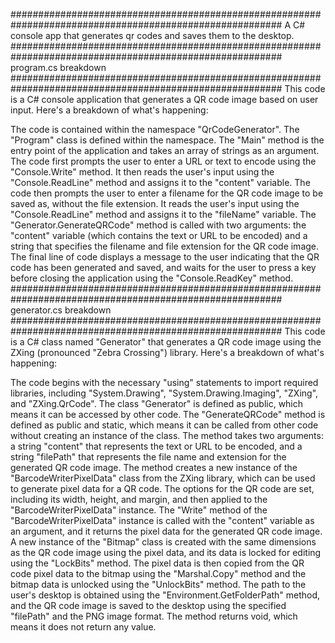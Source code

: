 ﻿#########################################################################################################
A C# console app that generates qr codes and saves them to the desktop.
#########################################################################################################
program.cs breakdown
#########################################################################################################
This code is a C# console application that generates a QR code image based on user input. Here's a 
breakdown of what's happening:

The code is contained within the namespace "QrCodeGenerator".
The "Program" class is defined within the namespace.
The "Main" method is the entry point of the application and takes an array of strings as an argument.
The code first prompts the user to enter a URL or text to encode using the "Console.Write" method.
It then reads the user's input using the "Console.ReadLine" method and assigns it to the "content" 
variable.
The code then prompts the user to enter a filename for the QR code image to be saved as, without the 
file extension.
It reads the user's input using the "Console.ReadLine" method and assigns it to the "fileName" variable.
The "Generator.GenerateQRCode" method is called with two arguments: the "content" variable (which contains 
the text or URL to be encoded) and a string that specifies the filename and file extension for the QR 
code image.
The final line of code displays a message to the user indicating that the QR code has been generated and
saved, and waits for the user to press a key before closing the application using the "Console.ReadKey" 
method.
#########################################################################################################
generator.cs breakdown
#########################################################################################################
This code is a C# class named "Generator" that generates a QR code image using the ZXing (pronounced "Zebra Crossing") library. Here's a breakdown of what's happening:

The code begins with the necessary "using" statements to import required libraries, including "System.Drawing", "System.Drawing.Imaging", "ZXing", and "ZXing.QrCode".
The class "Generator" is defined as public, which means it can be accessed by other code.
The "GenerateQRCode" method is defined as public and static, which means it can be called from other code without creating an instance of the class.
The method takes two arguments: a string "content" that represents the text or URL to be encoded, and a string "filePath" that represents the file name and extension for the generated QR code image.
The method creates a new instance of the "BarcodeWriterPixelData" class from the ZXing library, which can be used to generate pixel data for a QR code.
The options for the QR code are set, including its width, height, and margin, and then applied to the "BarcodeWriterPixelData" instance.
The "Write" method of the "BarcodeWriterPixelData" instance is called with the "content" variable as an argument, and it returns the pixel data for the generated QR code image.
A new instance of the "Bitmap" class is created with the same dimensions as the QR code image using the pixel data, and its data is locked for editing using the "LockBits" method.
The pixel data is then copied from the QR code pixel data to the bitmap using the "Marshal.Copy" method and the bitmap data is unlocked using the "UnlockBits" method.
The path to the user's desktop is obtained using the "Environment.GetFolderPath" method, and the QR code image is saved to the desktop using the specified "filePath" and the PNG image format.
The method returns void, which means it does not return any value.
